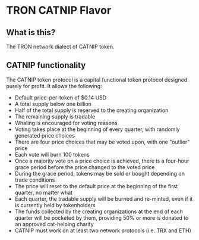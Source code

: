 # TRON CATNIP Flavor

## What is this?
The TRON network dialect of CATNIP token.

## CATNIP functionality
The CATNIP token protocol is a capital functional token protocol designed purely for profit. It allows the following:

- Default price-per-token of $0.14 USD
- A total supply below one billion
- Half of the total supply is reserved to the creating organization
- The remaining supply is tradable
- Whaling is encouraged for voting reasons
- Voting takes place at the beginning of every quarter, with randomly generated price choices
- There are four price choices that may be voted upon, with one "outlier" price
- Each vote will burn 100 tokens
- Once a majority vote on a price choice is achieved, there is a four-hour grace period before the price changed to the voted price
- During the grace period, tokens may be sold or bought depending on trade conditions
- The price will reset to the default price at the beginning of the first quarter, no matter what
- Each quarter, the tradable supply will be burned and re-minted, even if it is currently held by tokenholders
- The funds collected by the creating organizations at the end of each quarter will be pocketed by them, providing 50% or more is donated to an approved cat-helping charity
- CATNIP must work on at least two network protocols (i.e. TRX and ETH)
